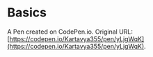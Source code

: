 # Basics

A Pen created on CodePen.io. Original URL: [https://codepen.io/Kartavya355/pen/yLjgWqK](https://codepen.io/Kartavya355/pen/yLjgWqK).

